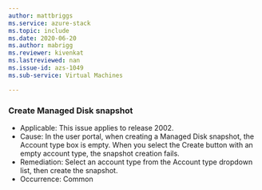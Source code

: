 ```yaml
---
author: mattbriggs
ms.service: azure-stack
ms.topic: include
ms.date: 2020-06-20
ms.author: mabrigg
ms.reviewer: kivenkat
ms.lastreviewed: nan
ms.issue-id: azs-1049
ms.sub-service: Virtual Machines

---
```

### Create Managed Disk snapshot

- Applicable: This issue applies to release 2002.
- Cause: In the user portal, when creating a Managed Disk snapshot, the Account type box is empty. When you select the Create button with an empty account type, the snapshot creation fails.
- Remediation: Select an account type from the Account type dropdown list, then create the snapshot.
- Occurrence: Common